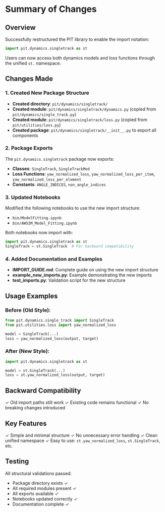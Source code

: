 # Summary of Changes

## Overview
Successfully restructured the PIT library to enable the import notation:
```python
import pit.dynamics.singletrack as st
```

Users can now access both dynamics models and loss functions through the unified `st.` namespace.

## Changes Made

### 1. Created New Package Structure
- **Created directory**: `pit/dynamics/singletrack/`
- **Created module**: `pit/dynamics/singletrack/dynamics.py` (copied from `pit/dynamics/single_track.py`)
- **Created module**: `pit/dynamics/singletrack/loss.py` (copied from `pit/utilities/loss.py`)
- **Created package**: `pit/dynamics/singletrack/__init__.py` to export all components

### 2. Package Exports
The `pit.dynamics.singletrack` package now exports:
- **Classes**: `SingleTrack`, `SingleTrackMod`
- **Loss Functions**: `yaw_normalized_loss`, `yaw_normalized_loss_per_item`, `yaw_normalized_loss_per_element`
- **Constants**: `ANGLE_INDICES`, `non_angle_indices`

### 3. Updated Notebooks
Modified the following notebooks to use the new import structure:
- `bin/ModelFitting.ipynb`
- `bin/AWSIM_Model_Fitting.ipynb`

Both notebooks now import with:
```python
import pit.dynamics.singletrack as st
SingleTrack = st.SingleTrack  # For backward compatibility
```

### 4. Added Documentation and Examples
- **IMPORT_GUIDE.md**: Complete guide on using the new import structure
- **example_new_imports.py**: Example demonstrating the new imports
- **test_imports.py**: Validation script for the new structure

## Usage Examples

### Before (Old Style):
```python
from pit.dynamics.single_track import SingleTrack
from pit.utilities.loss import yaw_normalized_loss

model = SingleTrack(...)
loss = yaw_normalized_loss(output, target)
```

### After (New Style):
```python
import pit.dynamics.singletrack as st

model = st.SingleTrack(...)
loss = st.yaw_normalized_loss(output, target)
```

## Backward Compatibility
✓ Old import paths still work
✓ Existing code remains functional
✓ No breaking changes introduced

## Key Features
✓ Simple and minimal structure
✓ No unnecessary error handling
✓ Clean unified namespace
✓ Easy to use: `st.yaw_normalized_loss`, `st.SingleTrack`, etc.

## Testing
All structural validations passed:
- Package directory exists ✓
- All required modules present ✓
- All exports available ✓
- Notebooks updated correctly ✓
- Documentation complete ✓
